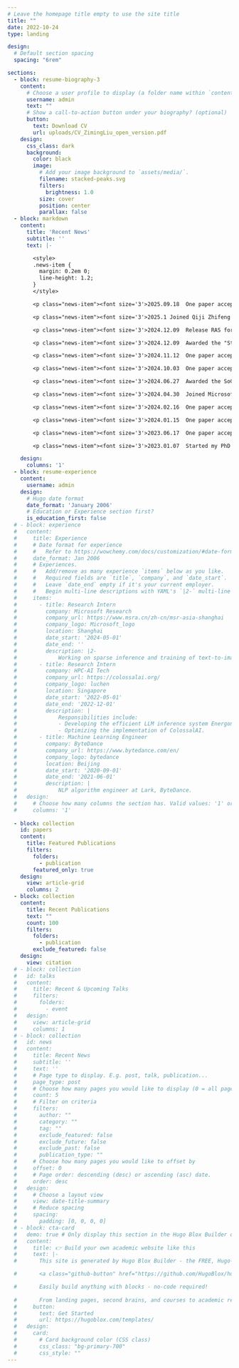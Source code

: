 ```yaml
---
# Leave the homepage title empty to use the site title
title: ""
date: 2022-10-24
type: landing

design:
  # Default section spacing
  spacing: "6rem"

sections:
  - block: resume-biography-3
    content:
      # Choose a user profile to display (a folder name within `content/authors/`)
      username: admin
      text: ""
      # Show a call-to-action button under your biography? (optional)
      button:
        text: Download CV
        url: uploads/CV_ZimingLiu_open_version.pdf
    design:
      css_class: dark
      background:
        color: black
        image:
          # Add your image background to `assets/media/`.
          filename: stacked-peaks.svg
          filters:
            brightness: 1.0
          size: cover
          position: center
          parallax: false
  - block: markdown
    content:
      title: 'Recent News'
      subtitle: ''
      text: |-

        <style>
        .news-item {
          margin: 0.2em 0;
          line-height: 1.2;
        }
        </style>

        <p class="news-item"><font size='3'>2025.09.18  One paper accepted by NeurIPS '25.</font></p>

        <p class="news-item"><font size='3'>2025.1 Joined Qiji Zhifeng as a research intern.</font></p>

        <p class="news-item"><font size='3'>2024.12.09  Release RAS for efficient DiTs. Code & paper: aka.ms/ras-dit</font></p>

        <p class="news-item"><font size='3'>2024.12.09  Awarded the "Stars of Tomorrow" Certificate from MSRA (top 10% intern).</font></p>

        <p class="news-item"><font size='3'>2024.11.12  One paper accepted by PPoPP 2025.</font></p>

        <p class="news-item"><font size='3'>2024.10.03  One paper accepted by ASPLOS '25.</font></p>

        <p class="news-item"><font size='3'>2024.06.27  Awarded the SoC Teaching Fellowship (3 out of all NUS CS PhD).</font></p>

        <p class="news-item"><font size='3'>2024.04.30  Joined Microsoft Research as a research intern.</font></p>

        <p class="news-item"><font size='3'>2024.02.16  One paper accepted by MLSYS 2024.</font></p>

        <p class="news-item"><font size='3'>2024.01.15  One paper accepted by ICLR '24.</font></p>

        <p class="news-item"><font size='3'>2023.06.17  One paper accepted by SC '23.</font></p>

        <p class="news-item"><font size='3'>2023.01.07  Started my PhD career.</font></p>

    design:
      columns: '1'
  - block: resume-experience
    content:
      username: admin
    design:
      # Hugo date format
      date_format: 'January 2006'
      # Education or Experience section first?
      is_education_first: false
  # - block: experience
  #   content:
  #     title: Experience
  #     # Date format for experience
  #     #   Refer to https://wowchemy.com/docs/customization/#date-format
  #     date_format: Jan 2006
  #     # Experiences.
  #     #   Add/remove as many experience `items` below as you like.
  #     #   Required fields are `title`, `company`, and `date_start`.
  #     #   Leave `date_end` empty if it's your current employer.
  #     #   Begin multi-line descriptions with YAML's `|2-` multi-line prefix.
  #     items:
  #       - title: Research Intern
  #         company: Microsoft Research
  #         company_url: https://www.msra.cn/zh-cn/msr-asia-shanghai
  #         company_logo: Microsoft_logo
  #         location: Shanghai
  #         date_start: '2024-05-01'
  #         date_end: ''
  #         description: |2-
  #             Working on sparse inference and training of text-to-image and text-to-video models. Supervised by Dr. Zhenhua Han and Dr. Yuqing Yang.
  #       - title: Research Intern
  #         company: HPC-AI Tech
  #         company_url: https://colossalai.org/
  #         company_logo: luchen
  #         location: Singapore
  #         date_start: '2022-05-01'
  #         date_end: '2022-12-01'
  #         description: |
  #             Responsibilities include:
  #             - Developing the efficient LLM inference system EnergonAI.
  #             - Optimizing the implementation of ColossalAI.
  #       - title: Machine Learning Engineer
  #         company: ByteDance
  #         company_url: https://www.bytedance.com/en/
  #         company_logo: bytedance
  #         location: Beijing
  #         date_start: '2020-09-01'
  #         date_end: '2021-06-01'
  #         description: |
  #             NLP algorithm engineer at Lark, ByteDance.
  #   design:
  #     # Choose how many columns the section has. Valid values: '1' or '2'.
  #     columns: '1'
  
  - block: collection
    id: papers
    content:
      title: Featured Publications
      filters:
        folders:
          - publication
        featured_only: true
    design:
      view: article-grid
      columns: 2
  - block: collection
    content:
      title: Recent Publications
      text: ""
      count: 100
      filters:
        folders:
          - publication
        exclude_featured: false
    design:
      view: citation
  # - block: collection
  #   id: talks
  #   content:
  #     title: Recent & Upcoming Talks
  #     filters:
  #       folders:
  #         - event
  #   design:
  #     view: article-grid
  #     columns: 1
  # - block: collection
  #   id: news
  #   content:
  #     title: Recent News
  #     subtitle: ''
  #     text: ''
  #     # Page type to display. E.g. post, talk, publication...
  #     page_type: post
  #     # Choose how many pages you would like to display (0 = all pages)
  #     count: 5
  #     # Filter on criteria
  #     filters:
  #       author: ""
  #       category: ""
  #       tag: ""
  #       exclude_featured: false
  #       exclude_future: false
  #       exclude_past: false
  #       publication_type: ""
  #     # Choose how many pages you would like to offset by
  #     offset: 0
  #     # Page order: descending (desc) or ascending (asc) date.
  #     order: desc
  #   design:
  #     # Choose a layout view
  #     view: date-title-summary
  #     # Reduce spacing
  #     spacing:
  #       padding: [0, 0, 0, 0]
  # - block: cta-card
  #   demo: true # Only display this section in the Hugo Blox Builder demo site
  #   content:
  #     title: 👉 Build your own academic website like this
  #     text: |-
  #       This site is generated by Hugo Blox Builder - the FREE, Hugo-based open source website builder trusted by 250,000+ academics like you.

  #       <a class="github-button" href="https://github.com/HugoBlox/hugo-blox-builder" data-color-scheme="no-preference: light; light: light; dark: dark;" data-icon="octicon-star" data-size="large" data-show-count="true" aria-label="Star HugoBlox/hugo-blox-builder on GitHub">Star</a>

  #       Easily build anything with blocks - no-code required!
        
  #       From landing pages, second brains, and courses to academic resumés, conferences, and tech blogs.
  #     button:
  #       text: Get Started
  #       url: https://hugoblox.com/templates/
  #   design:
  #     card:
  #       # Card background color (CSS class)
  #       css_class: "bg-primary-700"
  #       css_style: ""
---
```

